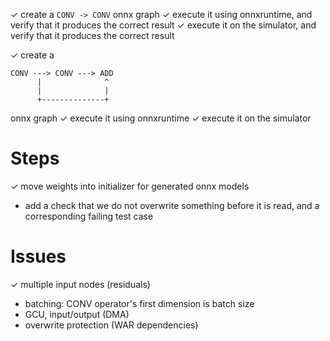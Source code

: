 ✓ create a `CONV -> CONV` onnx graph
   ✓ execute it using onnxruntime, and verify that it produces the correct
     result
   ✓ execute it on the simulator, and verify that it produces the correct result

✓ create a

```
CONV ---> CONV ---> ADD
      |              ^
      |              |
      +--------------+
```

onnx graph
   ✓ execute it using onnxruntime
   ✓ execute it on the simulator

# Steps
 ✓ move weights into initializer for generated onnx models
 - add a check that we do not overwrite something before it is read, and a
   corresponding failing test case

# Issues
 ✓ multiple input nodes (residuals)
 - batching: CONV operator's first dimension is batch size
 - GCU, input/output (DMA)
 - overwrite protection (WAR dependencies)
